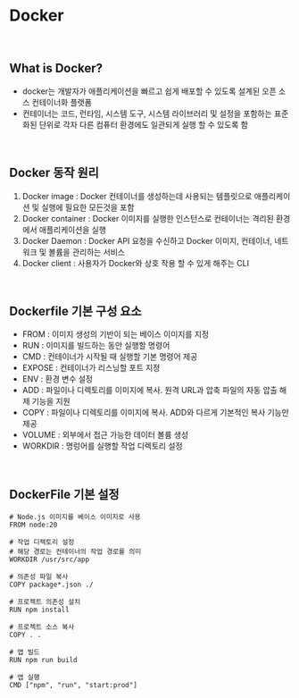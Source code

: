 # Docker 

<br />

## What is Docker?
- docker는 개발자가 애플리케이션을 빠르고 쉽게 배포할 수 있도록 설계된 오픈 소스 컨테이너화 플랫폼
- 컨테이너는 코드, 런타임, 시스템 도구, 시스템 라이브러리 및 설정을 포함하는 표준화된 단위로 각자 다른 컴퓨터 환경에도 일관되게 실행 할 수 있도록 함

<br />

## Docker 동작 원리
1. Docker image : Docker 컨테이너를 생성하는데 사용되는 템플릿으로 애플리케이션 및 실행에 필요한 모든것을 포함
2. Docker container : Docker 이미지를 실행한 인스턴스로 컨테이너는 격리된 환경에서 애플리케이션을 실행
3. Docker Daemon : Docker API 요청을 수신하고 Docker 이미지, 컨테이너, 네트워크 및 볼륨을 관리하는 서비스 
4. Docker client : 사용자가 Docker와 상호 작용 할 수 있게 해주는 CLI

<br />

## Dockerfile 기본 구성 요소

- FROM : 이미지 생성의 기반이 되는 베이스 이미지를 지정
- RUN : 이미지를 빌드하는 동안 실행할 명령어
- CMD : 컨테이너가 시작될 때 실행할 기본 명령어 제공
- EXPOSE : 컨테이너가 리스닝할 포트 지정
- ENV : 환경 변수 설정
- ADD : 파일이나 디렉토리를 이미지에 복사. 원격 URL과 압축 파일의 자동 압출 해제 기능을 지원
- COPY : 파일이나 디렉토리를 이미지에 복사. ADD와 다르게 기본적인 복사 기능만 제공
- VOLUME : 외부에서 접근 가능한 데이터 볼륨 생성
- WORKDIR : 명렁어를 실행할 작업 디렉토리 설정

<br />

## DockerFile 기본 설정

```
# Node.js 이미지를 베이스 이미지로 사용
FROM node:20

# 작업 디렉토리 설정
# 해당 경로는 컨테이너의 작업 경로를 의미
WORKDIR /usr/src/app

# 의존성 파일 복사
COPY package*.json ./

# 프로젝트 의존성 설치
RUN npm install

# 프로젝트 소스 복사
COPY . .

# 앱 빌드
RUN npm run build

# 앱 실행
CMD ["npm", "run", "start:prod"]

```